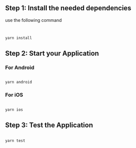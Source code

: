 

## Step 1: Install the needed dependencies

use the following command

```bash


yarn install
```

## Step 2: Start your Application


### For Android

```bash

yarn android
```

### For iOS

```bash

yarn ios
```
## Step 3: Test the Application

```bash

yarn test
```

